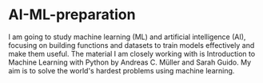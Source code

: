 # AI-ML-preparation
I am going to study machine learning (ML) and artificial intelligence (AI), focusing on building functions and datasets to train models effectively and make them useful.
The material I am closely working with is Introduction to Machine Learning with Python by Andreas C. Müller and Sarah Guido.
My aim is to solve the world's hardest problems using machine learning.
